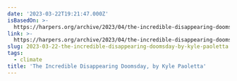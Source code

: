 ```yaml
---
date: '2023-03-22T19:21:47.000Z'
isBasedOn: >-
  https://harpers.org/archive/2023/04/the-incredible-disappearing-doomsday-climate-catastrophists-new-york-times-climate-change-coverage/
link: >-
  https://harpers.org/archive/2023/04/the-incredible-disappearing-doomsday-climate-catastrophists-new-york-times-climate-change-coverage/
slug: 2023-03-22-the-incredible-disappearing-doomsday-by-kyle-paoletta
tags:
  - climate
title: 'The Incredible Disappearing Doomsday, by Kyle Paoletta'
---
```


